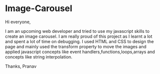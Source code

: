 # Image-Carousel
Hi everyone,

I am an upcoming web developer and tried to use my javascript skills to create an image carousel. I am really proud of this project as I learnt a lot and spent a lot of time on debugging. I used HTML and CSS to design the page and mainly used the transform property to move the images and applied javascript concepts like event handlers,functions,loops,arrays and concepts like string interpolation. 

Thanks,
Pranav
